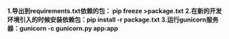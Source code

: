 
**1.导出到requirements.txt依赖的包： pip freeze >package.txt**
**2.在新的开发环境引入的时候安装依赖包：pip install -r  package.txt**
**3.运行gunicorn服务器：gunicorn -c gunicorn.py app:app**
